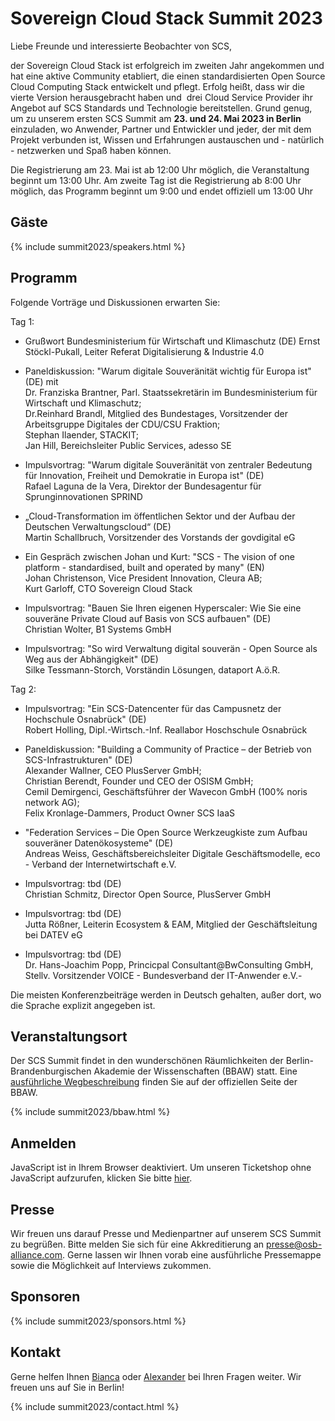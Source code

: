 # Sovereign Cloud Stack Summit 2023

Liebe Freunde und interessierte Beobachter von SCS,

der Sovereign Cloud Stack ist erfolgreich im zweiten Jahr angekommen und hat eine aktive Community etabliert, die einen standardisierten Open Source Cloud Computing Stack entwickelt und pflegt. Erfolg heißt, dass wir die vierte Version herausgebracht haben und  drei Cloud Service Provider ihr Angebot auf SCS Standards und Technologie bereitstellen. Grund genug, um zu unserem ersten SCS Summit am **23. und 24. Mai 2023 in Berlin** einzuladen, wo Anwender, Partner und Entwickler und jeder, der mit dem Projekt verbunden ist, Wissen und Erfahrungen austauschen und - natürlich - netzwerken und Spaß haben können.

Die Registrierung am 23. Mai ist ab 12:00 Uhr möglich, die Veranstaltung beginnt um 13:00 Uhr. Am zweite Tag ist die Registrierung ab 8:00 Uhr möglich, das Programm beginnt um 9:00 und endet offiziell um 13:00 Uhr

## Gäste

{% include summit2023/speakers.html %}

## Programm

Folgende Vorträge und Diskussionen erwarten Sie:

Tag 1:
* Grußwort Bundesministerium für Wirtschaft und Klimaschutz (DE)
Ernst Stöckl-Pukall, Leiter Referat Digitalisierung & Industrie 4.0

* Paneldiskussion: "Warum digitale Souveränität wichtig für Europa ist" (DE) mit  
Dr. Franziska Brantner, Parl. Staatssekretärin im Bundesministerium für Wirtschaft und Klimaschutz;  
Dr.Reinhard Brandl, Mitglied des Bundestages, Vorsitzender der Arbeitsgruppe Digitales der CDU/CSU Fraktion;  
Stephan Ilaender, STACKIT;  
Jan Hill, Bereichsleiter Public Services, adesso SE

* Impulsvortrag: "Warum digitale Souveränität von zentraler Bedeutung für Innovation, Freiheit und Demokratie in Europa ist" (DE)  
Rafael Laguna de la Vera, Direktor der Bundesagentur für Sprunginnovationen SPRIND

* „Cloud-Transformation im öffentlichen Sektor und der Aufbau der Deutschen Verwaltungscloud“ (DE)  
Martin Schallbruch, Vorsitzender des Vorstands der govdigital eG

* Ein Gespräch zwischen Johan und Kurt: "SCS - The vision of one platform - standardised, built and operated by many" (EN)  
Johan Christenson, Vice President Innovation, Cleura AB;  
Kurt Garloff, CTO Sovereign Cloud Stack

* Impulsvortrag: "Bauen Sie Ihren eigenen Hyperscaler: Wie Sie eine souveräne Private Cloud auf Basis von SCS aufbauen" (DE)  
Christian Wolter, B1 Systems GmbH

* Impulsvortrag: "So wird Verwaltung digital souverän - Open Source als Weg aus der Abhängigkeit" (DE)  
Silke Tessmann-Storch, Vorständin Lösungen, dataport A.ö.R.

Tag 2:
* Impulsvortrag: "Ein SCS-Datencenter für das Campusnetz der Hochschule Osnabrück" (DE)  
Robert Holling, Dipl.-Wirtsch.-Inf. Reallabor Hoschschule Osnabrück

* Paneldiskussion: "Building a Community of Practice – der Betrieb von SCS-Infrastrukturen" (DE)  
Alexander Wallner, CEO PlusServer GmbH;  
Christian Berendt, Founder und CEO der OSISM GmbH;  
Cemil Demirgenci, Geschäftsführer der Wavecon GmbH (100% noris network AG);  
Felix Kronlage-Dammers, Product Owner SCS IaaS

* "Federation Services – Die Open Source Werkzeugkiste zum Aufbau souveräner Datenökosysteme" (DE)  
Andreas Weiss, Geschäftsbereichsleiter Digitale Geschäftsmodelle, eco - Verband der Internetwirtschaft e.V.

* Impulsvortrag: tbd (DE)  
Christian Schmitz, Director Open Source, PlusServer GmbH

* Impulsvortrag: tbd (DE)   
Jutta Rößner, Leiterin Ecosystem & EAM, Mitglied der Geschäftsleitung bei DATEV eG

* Impulsvortrag: tbd (DE)  
Dr. Hans-Joachim Popp, Princicpal Consultant@BwConsulting GmbH, Stellv. Vorsitzender VOICE - Bundesverband der IT-Anwender e.V.- 


Die meisten Konferenzbeiträge werden in Deutsch gehalten, außer dort, wo die Sprache explizit angegeben ist.

## Veranstaltungsort

Der SCS Summit findet in den wunderschönen Räumlichkeiten der Berlin-Brandenburgischen Akademie der Wissenschaften (BBAW) statt. 
Eine [ausführliche Wegbeschreibung](https://veranstaltungszentrum.bbaw.de/en/directions) finden Sie auf der offiziellen Seite der BBAW.

{% include summit2023/bbaw.html %}

## Anmelden

<pretix-widget event="https://events.scs.community/scs-summit-2023"></pretix-widget>
<noscript>
   <div class="pretix-widget">
        <div class="pretix-widget-info-message">
            JavaScript ist in Ihrem Browser deaktiviert. Um unseren Ticketshop ohne JavaScript aufzurufen, klicken Sie bitte <a target="_blank" rel="noopener" href="https://events.scs.community/scs-summit-2023">hier</a>.
        </div>
    </div>
</noscript>

## Presse

Wir freuen uns darauf Presse und Medienpartner auf unserem SCS Summit zu begrüßen. Bitte melden Sie sich für eine Akkreditierung an [presse@osb-alliance.com](mailto:presse@osb-alliance.com). Gerne lassen wir Ihnen vorab eine ausführliche Pressemappe sowie die Möglichkeit auf Interviews zukommen.

## Sponsoren

{% include summit2023/sponsors.html %}

## Kontakt

Gerne helfen Ihnen [Bianca](https://scs.community/hollery) oder [Alexander](https://scs.community/diab) bei Ihren Fragen weiter. Wir freuen uns auf Sie in Berlin!

{% include summit2023/contact.html %}
